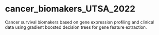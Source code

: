 # cancer_biomakers_UTSA_2022
Cancer survival biomakers based on gene expression profiling and clinical data using gradient boosted decision trees for gene feature extraction.
